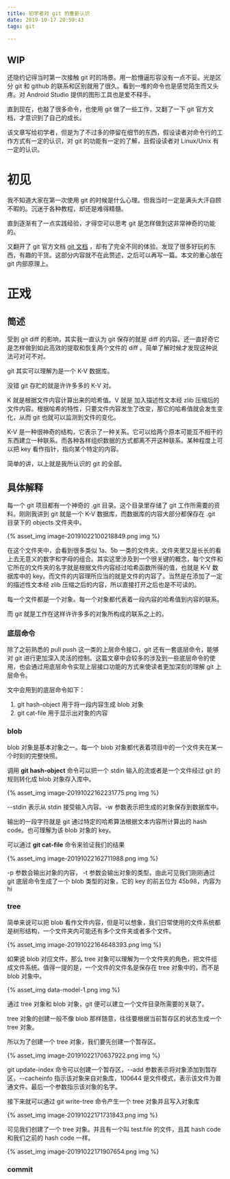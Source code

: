 ```yaml
---
title: 初学者对 git 的重新认识
date: 2019-10-17 20:59:43
tags: git

---
```




## WIP

还隐约记得当时第一次接触 git 时的场景。用一脸懵逼形容没有一点不妥。光是区分 git 和 github 的联系和区别就用了很久。看到一堆的命令也是感觉陌生而又头疼。对 Android Studio 提供的图形工具也是爱不释手。

直到现在，也敲了很多命令，也使用 git 做了一些工作，又翻了一下 git 官方文档，才意识到了自己的成长。

该文章写给初学者，但是为了不过多的停留在细节的东西，假设读者对命令行的工作方式有一定的认识，对 git 的功能有一定的了解，且假设读者对 Linux/Unix 有一定的认识。

<!-- more -->

# 初见

我不知道大家在第一次使用 git 的时候是什么心理。但我当时一定是满头大汗自顾不暇的。沉迷于各种教程，却还是难得精髓。

直到逐渐有了一点实践经验，才得空可以思考 git 是怎样做到这非常神奇的功能的。

又翻开了 git 官方文档 [git 文档]([https://git-scm.com/book/zh/v2/Git-%E5%86%85%E9%83%A8%E5%8E%9F%E7%90%86-%E5%BA%95%E5%B1%82%E5%91%BD%E4%BB%A4%E5%92%8C%E9%AB%98%E5%B1%82%E5%91%BD%E4%BB%A4](https://git-scm.com/book/zh/v2/Git-内部原理-底层命令和高层命令)) ，却有了完全不同的体验。发现了很多好玩的东西，有趣的干货。这部分内容就不在此赘述，之后可以再写一篇。本文的重心放在 git 内部原理上。

# 正戏

## 简述

受到 git diff 的影响，其实我一直认为 git 保存的就是 diff 的内容。还一直好奇它是怎样做到如此高效的提取和恢复两个文件的 diff 。简单了解时候才发现这种说法可对可不对。

git 其实可以理解为是一个 K-V 数据库。

没错 git 存贮的就是许许多多的 K-V 对。

K 就是根据文件内容计算出来的哈希值。V 就是 加入描述性文本经 zlib 压缩后的文件内容。根据哈希的特性，只要文件内容发生了改变，那它的哈希值就会发生变化，从而 git 也就可以监测到文件的变化。

K-V 是一种很神奇的结构，它表示了一种关系。它可以给两个原本可能互不相干的东西建立一种联系。而各种各样组织数据的方式都离不开这种联系。某种程度上可以把 key 看作指针，指向某个特定的内容。

简单的讲，以上就是我所认识的 git 的全部。

## 具体解释

每一个 git 项目都有一个神奇的 .git 目录。这个目录里存储了 git 工作所需要的资料。刚刚我讲到 git 就是一个 K-V 数据库，而数据库的内容大部分都保存在 .git 目录下的 objects 文件夹中。

{% asset_img image-20191022100218849.png img %}

在这个文件夹中，会看到很多类似 1a、5b 一类的文件夹，文件夹里又是长长的看上去无意义的数字和字母的组合。其实这里涉及到一个很关键的概念，每个文件和它所在的文件夹的名字就是根据文件内容经过哈希函数所得的值，也就是 K-V 数据库中的 key。而文件的内容理所应当的就是文件的内容了。当然是在添加了一定的描述性文本经 zlib 压缩之后的内容，所以直接打开之后也是不可读的。

每一个文件都是一个对象。每一个对象都代表着一段内容的哈希值到内容的联系。

而 git 就是工作在这样许许多多的对象所构成的联系之上的。

### 底层命令

除了之前熟悉的 pull push 这一类的上层命令接口，git 还有一套底层命令，能够对 git 进行更加深入灵活的控制。这篇文章中会较多的涉及到一些底层命令的使用，也会通过用底层命令实现上层接口功能的方式来使读者更加深刻的理解 git 上层命令。

文中会用到的底层命令如下：

1. git hash-object 用于将一段内容生成 blob 对象
2. git cat-file 用于显示出对象的内容

### blob

blob 对象是基本对象之一。每一个 blob 对象都代表着项目中的一个文件夹在某一个时刻的完整快照。

调用 **git hash-object** 命令可以把一个 stdin 输入的流或者是一个文件经过 git 的规则转化成 blob 对象存入库中。

{% asset_img image-20191022162231775.png img %}

--stdin 表示从 stdin 接受输入内容。-w 参数表示把生成的对象保存到数据库中。

输出的一段字符就是 git 通过特定的哈希算法根据文本内容所计算出的 hash code。也可理解为该 blob 对象的 key。

可以通过 **git cat-file** 命令来验证我们的结果

{% asset_img image-20191022162711988.png img %}

-p 参数会输出对象的内容， -t 参数会输出对象的类型。由此可见我们刚刚通过 git 底层命令生成了一个 blob 类型的对象，它的 key 的前五位为 45b98，内容为 hi

### tree

简单来说可以把 blob 看作文件内容，但是可以想象，我们日常使用的文件系统都是树形结构，一个文件夹内可能还有多个文件夹或者多个文件。

{% asset_img image-20191022164648393.png img %}

如果说 blob 对应文件，那么 tree 对象可以理解为一个文件夹的角色，把文件组成文件系统。值得一提的是，一个文件的文件名是保存在 tree 对象中的，而不是 blob 对象中。

{% asset_img data-model-1.png img %}

通过 tree 对象和 blob 对象，git 便可以建立一个文件目录所需要的关联了。

tree 对象的创建一般不像 blob 那样随意，往往要根据当前暂存区的状态生成一个 tree 对象。

所以为了创建一个 tree 对象，我们要先创建一个暂存区。

{% asset_img image-20191022170637922.png img %}

git update-index 命令可以创建一个暂存区，--add 参数表示将对象添加到暂存区，--cacheinfo 指示该对象来自对象库，100644 是文件模式，表示该文件为普通文件。最后一个参数指示该对象的名字。

接下来就可以通过 git write-tree 命令产生一个 tree 对象并且写入对象库

{% asset_img image-20191022171731843.png img %}

可见我们创建了一个 tree 对象。并且有一个叫 test.file 的文件，且其 hash code 和我们之前的 hash code 一样。

{% asset_img image-20191022171907654.png img %}

### commit





